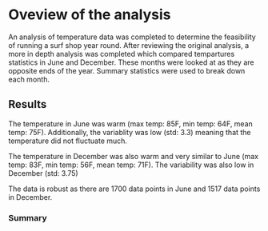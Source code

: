 # Oveview of the analysis
An analysis of temperature data was completed to determine the feasibility of running a surf shop year round. After reviewing the original analysis, a more in depth analysis was completed which compared tempartures statistics in June and December. These months were looked at as they are opposite ends of the year. Summary statistics were used to break down each month.
## Results
The temperature in June was warm (max temp: 85F, min temp: 64F, mean temp: 75F). Additionally, the variablity was low (std: 3.3) meaning that the temperature did not fluctuate much.

The temperature in December was also warm and very similar to June (max temp: 83F, min temp: 56F, mean temp: 71F). The variability was also low in December (std: 3.75)

The data is robust as there are 1700 data points in June and 1517 data points in December.
### Summary
